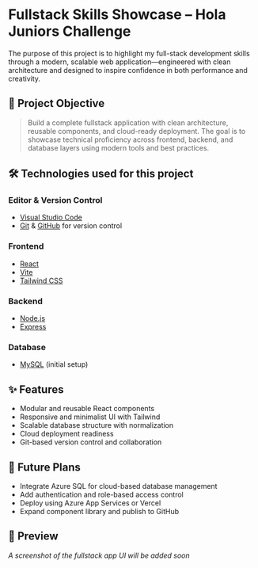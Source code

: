 # Fullstack Skills Showcase – Hola Juniors Challenge
The purpose of this project is to highlight my full-stack development skills through a modern, scalable web application—engineered with clean architecture and designed to inspire confidence in both performance and creativity.

## 📌 Project Objective

> Build a complete fullstack application with clean architecture, reusable components, and cloud-ready deployment. The goal is to showcase technical proficiency across frontend, backend, and database layers using modern tools and best practices.

## 🛠️ Technologies used for this project

### Editor & Version Control
- [Visual Studio Code](https://code.visualstudio.com/)
- [Git](https://git-scm.com/) & [GitHub](https://github.com/) for version control

### Frontend
- [React](https://react.dev/)
- [Vite](https://vitejs.dev/)
- [Tailwind CSS](https://tailwindcss.com/)

### Backend
- [Node.js](https://nodejs.org/)
- [Express](https://expressjs.com/)

### Database
- [MySQL](https://www.mysql.com/) (initial setup)  

## ✨ Features

- Modular and reusable React components   
- Responsive and minimalist UI with Tailwind  
- Scalable database structure with normalization  
- Cloud deployment readiness  
- Git-based version control and collaboration

## 🚀 Future Plans

- Integrate Azure SQL for cloud-based database management  
- Add authentication and role-based access control  
- Deploy using Azure App Services or Vercel  
- Expand component library and publish to GitHub

## 📸 Preview
_A screenshot of the fullstack app UI will be added soon_  
<!-- ![Screenshot](assets/fullstack-preview.png) -->

